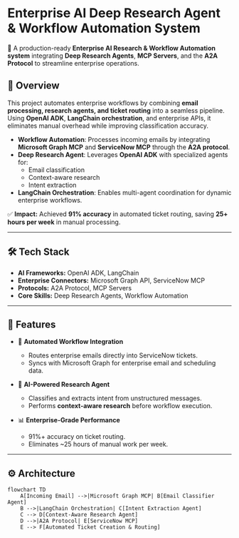 # Enterprise AI Deep Research Agent & Workflow Automation System

🚀 A production-ready **Enterprise AI Research & Workflow Automation system** integrating **Deep Research Agents**, **MCP Servers**, and the **A2A Protocol** to streamline enterprise operations.

## 🔑 Overview
This project automates enterprise workflows by combining **email processing, research agents, and ticket routing** into a seamless pipeline. Using **OpenAI ADK**, **LangChain orchestration**, and enterprise APIs, it eliminates manual overhead while improving classification accuracy.

- **Workflow Automation**: Processes incoming emails by integrating **Microsoft Graph MCP** and **ServiceNow MCP** through the **A2A protocol**.  
- **Deep Research Agent**: Leverages **OpenAI ADK** with specialized agents for:  
  - Email classification  
  - Context-aware research  
  - Intent extraction  
- **LangChain Orchestration**: Enables multi-agent coordination for dynamic enterprise workflows.  

✅ **Impact:** Achieved **91% accuracy** in automated ticket routing, saving **25+ hours per week** in manual processing.  

---

## 🛠️ Tech Stack

- **AI Frameworks:** OpenAI ADK, LangChain  
- **Enterprise Connectors:** Microsoft Graph API, ServiceNow MCP  
- **Protocols:** A2A Protocol, MCP Servers  
- **Core Skills:** Deep Research Agents, Workflow Automation  

---

## 📂 Features

- 🔄 **Automated Workflow Integration**  
   - Routes enterprise emails directly into ServiceNow tickets.  
   - Syncs with Microsoft Graph for enterprise email and scheduling data.  

- 🤖 **AI-Powered Research Agent**  
   - Classifies and extracts intent from unstructured messages.  
   - Performs **context-aware research** before workflow execution.  

- 📊 **Enterprise-Grade Performance**  
   - 91%+ accuracy on ticket routing.  
   - Eliminates ~25 hours of manual work per week.  

---

## ⚙️ Architecture

```mermaid
flowchart TD
    A[Incoming Email] -->|Microsoft Graph MCP| B[Email Classifier Agent]
    B -->|LangChain Orchestration| C[Intent Extraction Agent]
    C --> D[Context-Aware Research Agent]
    D -->|A2A Protocol| E[ServiceNow MCP]
    E --> F[Automated Ticket Creation & Routing]
